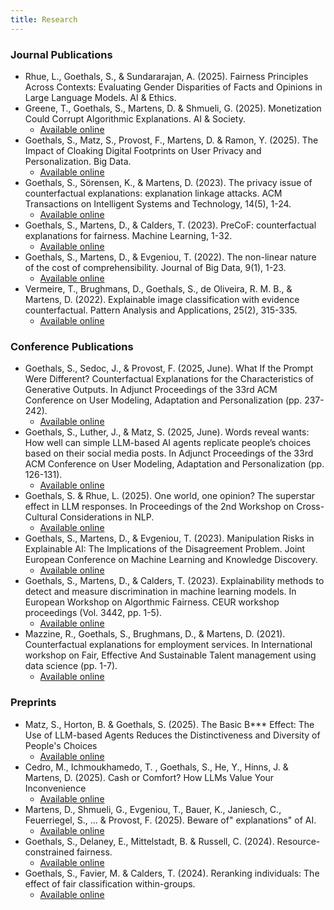 ```yaml
---
title: Research
---
```

### Journal Publications
- Rhue, L., Goethals, S., & Sundararajan, A. (2025). Fairness Principles Across Contexts: Evaluating
Gender Disparities of Facts and Opinions in Large Language Models. AI & Ethics.
- Greene, T., Goethals, S., Martens, D. & Shmueli, G. (2025). Monetization Could Corrupt Algorithmic
Explanations. AI & Society. 
   - [Available online](https://link.springer.com/article/10.1007/s00146-025-02352-4)
- Goethals, S., Matz, S., Provost, F., Martens, D. & Ramon, Y. (2025).  The Impact of Cloaking Digital Footprints on User Privacy and Personalization. Big Data.
   - [Available online](https://www.liebertpub.com/doi/10.1089/big.2024.0036)
- Goethals, S., Sörensen, K., & Martens, D. (2023). The privacy issue of counterfactual explanations: explanation linkage attacks. ACM Transactions on Intelligent Systems and Technology, 14(5), 1-24.
   - [Available online](https://dl.acm.org/doi/abs/10.1145/3608482?casa_token=jTZ9jodFLYgAAAAA%3AovCJhwiJaXcoKmqNh8v2F3i5GpiQdokZFfshoXfPAyBnY_9eM1VphnijXo6em0XndSf3vRSeBOAj)
- Goethals, S., Martens, D., & Calders, T. (2023). PreCoF: counterfactual explanations for fairness. Machine Learning, 1-32.
   - [Available online](https://link.springer.com/article/10.1007/s10994-023-06319-8)
- Goethals, S., Martens, D., & Evgeniou, T. (2022). The non-linear nature of the cost of comprehensibility. Journal of Big Data, 9(1), 1-23.
   - [Available online](https://link.springer.com/article/10.1186/s40537-022-00579-2?trk=public_post_comment-text)
- Vermeire, T., Brughmans, D., Goethals, S., de Oliveira, R. M. B., & Martens, D. (2022). Explainable image classification with evidence counterfactual. Pattern Analysis and Applications, 25(2), 315-335.
   - [Available online](https://link.springer.com/article/10.1007/s10044-021-01055-y)

### Conference Publications
- Goethals, S., Sedoc, J., & Provost, F. (2025, June). What If the Prompt Were Different? Counterfactual Explanations for the Characteristics of Generative Outputs. In Adjunct Proceedings of the 33rd ACM Conference on User Modeling, Adaptation and Personalization (pp. 237-242).
   - [Available online](https://dl.acm.org/doi/pdf/10.1145/3708319.3733656)
- Goethals, S., Luther, J., & Matz, S. (2025, June). Words reveal wants: How well can simple LLM-based AI agents replicate people’s choices based on their social media posts. In Adjunct Proceedings of the 33rd ACM Conference on User Modeling, Adaptation and Personalization (pp. 126-131).
   - [Available online](https://dl.acm.org/doi/pdf/10.1145/3708319.3733689) 
- Goethals, S. & Rhue, L. (2025). One world, one opinion? The superstar effect in LLM responses. In Proceedings of the 2nd Workshop on Cross-Cultural Considerations in NLP.
   - [Available online](https://aclanthology.org/2025.c3nlp-1.pdf#page=100)     
- Goethals, S., Martens, D., & Evgeniou, T. (2023). Manipulation Risks in Explainable AI: The Implications of the Disagreement Problem. Joint European Conference on Machine Learning and Knowledge Discovery.
   - [Available online](https://link.springer.com/chapter/10.1007/978-3-031-74633-8_12)
- Goethals, S., Martens, D., & Calders, T. (2023). Explainability methods to detect and measure discrimination in machine learning models. In European Workshop on Algorthmic Fairness. CEUR workshop proceedings (Vol. 3442, pp. 1-5).
   - [Available online](https://ceur-ws.org/Vol-3442/paper-11.pdf)
- Mazzine, R., Goethals, S., Brughmans, D., & Martens, D. (2021). Counterfactual explanations for employment services. In International workshop on Fair, Effective And Sustainable Talent management using data science (pp. 1-7).
   - [Available online](https://feast-ecmlpkdd.github.io/archive/2021/papers/FEAST2021_paper_7.pdf)
 
### Preprints
- Matz, S., Horton, B. & Goethals, S. (2025). The Basic B*** Effect: The Use of LLM-based Agents Reduces the Distinctiveness and Diversity of People's Choices
  - [Available online](https://arxiv.org/pdf/2509.02910)
- Cedro, M., Ichmoukhamedo, T. , Goethals, S., He, Y., Hinns, J. & Martens, D. (2025).  Cash or Comfort? How LLMs Value Your Inconvenience
   - [Available online](https://arxiv.org/pdf/2506.17367)
- Martens, D., Shmueli, G., Evgeniou, T., Bauer, K., Janiesch, C., Feuerriegel, S., ... & Provost, F. (2025). Beware of" explanations" of AI. 
   - [Available online](https://arxiv.org/pdf/2504.06791?)
- Goethals, S., Delaney, E., Mittelstadt, B. & Russell, C. (2024).  Resource-constrained fairness.
   - [Available online](https://arxiv.org/pdf/2406.01290)
- Goethals, S., Favier, M. & Calders, T.  (2024).  Reranking individuals: The effect of fair classification within-groups.
   - [Available online](https://arxiv.org/pdf/2401.13391)


